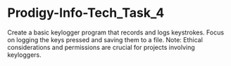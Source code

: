 # Prodigy-Info-Tech_Task_4
Create a basic keylogger program that records and logs keystrokes. Focus on logging the keys pressed and saving them to a file. Note: Ethical considerations and permissions are crucial for projects involving keyloggers.
